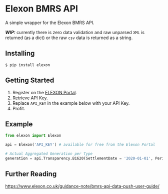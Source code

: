 # Elexon BMRS API

A simple wrapper for the Elexon BMRS API.

***WIP:*** currently there is zero data validation and raw unparsed `XML` is returned (as a dict)
or the raw `csv` data is returned as a string.

## Installing

```Shell
$ pip install elexon
```

## Getting Started
 1. Register on the [ELEXON Portal](https://www.elexonportal.co.uk).
 2. Retrieve API Key.
 3. Replace `API_KEY` in the example below with your API Key.
 4. Profit.

## Example

```python
from elexon import Elexon

api = Elexon('API_KEY') # available for free from the Elexon Portal

# Actual Aggregated Generation per Type
generation = api.Transparency.B1620(SettlementDate = '2020-01-01', Period = '5')
```

## Further Reading

https://www.elexon.co.uk/guidance-note/bmrs-api-data-push-user-guide/
